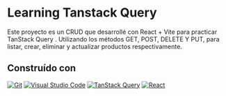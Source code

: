 # Learning Tanstack Query

Este proyecto es un CRUD que desarrollé con React + Vite para practicar TanStack Query . Utilizando los métodos GET, POST, DELETE Y PUT, 
para listar, crear, eliminar y actualizar productos respectivamente.

## Construído con

[![Git](https://img.shields.io/badge/Git-F05032?style=flat&logo=git&logoColor=white)](https://git-scm.com/)
[![Visual Studio Code](https://img.shields.io/badge/Visual%20Studio%20Code-1.63-007ACC?style=flat&logo=visual-studio-code&logoColor=white)](https://code.visualstudio.com/)
[![TanStack Query](https://img.shields.io/badge/TanStack%20Query-4.x-blue?style=flat&logo=react&logoColor=white)](https://tanstack.com/query/latest)
[![React](https://img.shields.io/badge/React-18.x-blue?style=flat&logo=react&logoColor=white)](https://react.dev/)


